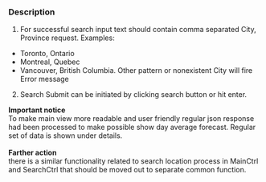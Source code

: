 <h3>Description</h3>

1. For successful search input text should contain comma separated City, Province request. Examples: 
- Toronto, Ontario 
- Montreal, Quebec 
- Vancouver, British Columbia.
Other pattern or nonexistent City will fire Error message
2. Search Submit can be initiated by clicking search button or hit enter.

<strong>Important notice</strong><br>
To make main view more readable and user friendly regular json response had been processed to make possible show day average forecast. Regular set of data is shown under details.
<br><br>
<strong>Farther action</strong><br>
there is a similar functionality related to search location process in MainCtrl and SearchCtrl that should be moved out to separate common function.
